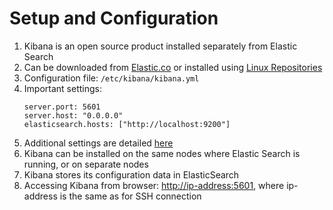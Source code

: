 # Setup and Configuration

1. Kibana is an open source product installed separately from Elastic Search
2. Can be downloaded from [Elastic.co](https://www.elastic.co/downloads/kibana) or installed using [Linux Repositories](https://www.elastic.co/guide/en/kibana/current/setup.html#setup-repositories)
3. Configuration file: `/etc/kibana/kibana.yml`
4. Important settings:
   ```
   server.port: 5601
   server.host: "0.0.0.0"
   elasticsearch.hosts: ["http://localhost:9200"]
   ```
5. Additional settings are detailed [here](https://github.com/elastic/kibana/blob/master/config/kibana.yml)
6. Kibana can be installed on the same nodes where Elastic Search is running, or on separate nodes
7. Kibana stores its configuration data in ElasticSearch 
8. Accessing Kibana from browser: [http://ip-address:5601](http://ip-address:5601), where ip-address is the same as for SSH connection



